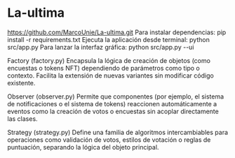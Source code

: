 # La-ultima
https://github.com/MarcoUnie/La-ultima.git
Para instalar dependencias:
pip install -r requirements.txt
Ejecuta la aplicación desde terminal:
python src/app.py
Para lanzar la interfaz gráfica:
python src/app.py --ui

Factory (factory.py)
Encapsula la lógica de creación de objetos (como encuestas o tokens NFT) dependiendo de parámetros como tipo o contexto. Facilita la extensión de nuevas variantes sin modificar código existente.

Observer (observer.py)
Permite que componentes (por ejemplo, el sistema de notificaciones o el sistema de tokens) reaccionen automáticamente a eventos como la creación de votos o encuestas sin acoplar directamente las clases.

Strategy (strategy.py)
Define una familia de algoritmos intercambiables para operaciones como validación de votos, estilos de votación o reglas de puntuación, separando la lógica del objeto principal.
